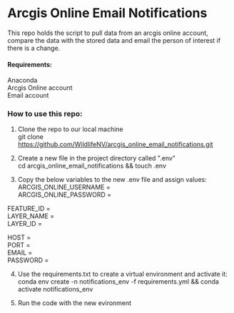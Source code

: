 # Arcgis Online Email Notifications
This repo holds the script to pull data from an arcgis online account, compare the data with the stored data and email the person of interest if there is a change.

#### Requirements:  
  Anaconda  
  Arcgis Online account  
  Email account  

### How to use this repo:  
1. Clone the repo to our local machine  
  git clone https://github.com/WildlifeNV/arcgis_online_email_notifications.git  

2. Create a new file in the project directory called ".env"  
  cd arcgis_online_email_notifications && touch .env  

3. Copy the below variables to the new .env file and assign values:  
  ARCGIS_ONLINE_USERNAME =  
  ARCGIS_ONLINE_PASSWORD =  
  
  FEATURE_ID =  
  LAYER_NAME =  
  LAYER_ID =
  
  HOST =  
  PORT =  
  EMAIL =  
  PASSWORD = 
  
 4. Use the requirements.txt to create a virtual environment and activate it:  
     conda env create -n notifications_env -f requirements.yml && conda activate notifications_env
   
 5. Run the code with the new evironment 
